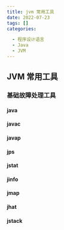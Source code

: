 ```yaml
---
title: jvm 常用工具
date: 2022-07-23
tags: []
categories:

  - 程序设计语言
  - Java
  - JVM
---
```


## JVM 常用工具

### 基础故障处理工具

#### java

#### javac

#### javap

#### jps

#### jstat

#### jinfo

#### jmap

#### jhat

#### jstack
